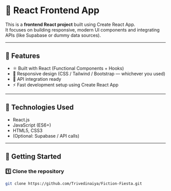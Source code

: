 # 🌟 React Frontend App

This is a **frontend React project** built using Create React App.  
It focuses on building responsive, modern UI components and integrating APIs (like Supabase or dummy data sources).

---

## 🚀 Features
- ⚛️ Built with React (Functional Components + Hooks)
- 🎨 Responsive design (CSS / Tailwind / Bootstrap — whichever you used)
- 🔄 API integration ready
- ⚡ Fast development setup using Create React App

---

## 🧠 Technologies Used
- React.js  
- JavaScript (ES6+)  
- HTML5, CSS3  
- (Optional: Supabase / API calls)  

---

## 🧭 Getting Started

### 1️⃣ Clone the repository
```bash
git clone https://github.com/Trivedinaiya/Fiction-Fiesta.git

